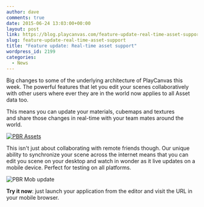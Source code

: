 ```yaml
---
author: dave
comments: true
date: 2015-06-24 13:03:00+00:00
layout: post
link: https://blog.playcanvas.com/feature-update-real-time-asset-support/
slug: feature-update-real-time-asset-support
title: "Feature update: Real-time asset support"
wordpress_id: 2199
categories:
  - News
---
```


Big changes to some of the underlying architecture of PlayCanvas this week. The powerful features that let you edit your scenes collaboratively with other users where ever they are in the world now applies to all Asset data too.

This means you can update your materials, cubemaps and textures and share those changes in real-time with your team mates around the world.

[![PBR Assets](https://blog.playcanvas.com/wp-content/uploads/2015/06/pbr-gif.gif)](http://blog.playcanvas.com/wp-content/uploads/2015/06/pbr-gif.gif)

This isn't just about collaborating with remote friends though. Our unique ability to synchronize your scene across the internet means that you can edit you scene on your desktop and watch in wonder as it live updates on a mobile device. Perfect for testing on all platforms.

![PBR Mob update](https://blog.playcanvas.com/wp-content/uploads/2015/06/pbr-mob-gif.gif)

**Try it now**: just launch your application from the editor and visit the URL in your mobile browser.
